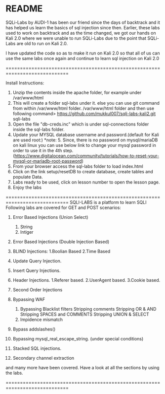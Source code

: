 README
================
SQLi-Labs by AUDI-1 has been our friend since the days of backtrack and it has helped us learn the basics of sql injection since then. Earlier, these labs used to work on backtrack and as the time changed, we got our hands on Kali 2.0 where we were unable to run SQLi-Labs due to the point that SQLi-Labs are old to run on Kali 2.0.

I have updated the code so as to make it run on Kali 2.0 so that all of us can use the same labs once again and continue to learn sql injection on Kali 2.0

============================================================================


Install Instructions:

1. Unzip the contents inside the apache folder, for example under /var/www/html
2. This will create a folder sql-labs under it. else you can use git command from within /var/www/html folder.
/var/www/html folder and then use following command> https://github.com/mukkul007/sqli-labs-kali2.git sqli-labs
3. Open the file "db-creds.inc" which is under sql-connections folder inside the sql-labs folder.
4. Update your MYSQL database username and password.(default for Kali are used root:<no password>)
*note: 5. Since, there is no password on mysql/mariaDB on kali linux you can use below link to change your mysql password in order to use it in the 4th step. (https://www.digitalocean.com/community/tutorials/how-to-reset-your-mysql-or-mariadb-root-password)
6. From your browser access the sql-labs folder to load index.html
7. Click on the link setup/resetDB to create database, create tables and populate Data.
8. Labs ready to be used, click on lesson number to open the lesson page.
9. Enjoy the labs

============================================================================
SQLI-LABS is a platform to learn SQLI 
Following labs are covered for GET and POST scenarios:

1. Error Based Injections (Union Select)
	1. String
	2. Intiger
2. Error Based Injections (Double Injection Based)

3. BLIND Injections:
	1.Boolian Based
	2.Time Based
4. Update Query Injection.
5. Insert Query Injections.
6. Header Injections.
	1.Referer based.
	2.UserAgent based.
	3.Cookie based.
7. Second Order Injections
8. Bypassing WAF
	1. Bypassing Blacklist filters
		Stripping comments
		Stripping OR & AND
		Stripping SPACES and COMMENTS
		Stripping UNION & SELECT
	2. Impidence mismatch
9. Bypass addslashes()
10. Bypassing mysql_real_escape_string. (under special conditions)
11. Stacked SQL injections.
12. Secondary channel extraction

and many more have been covered. Have a look at all the sections by using the labs.


============================================================================
